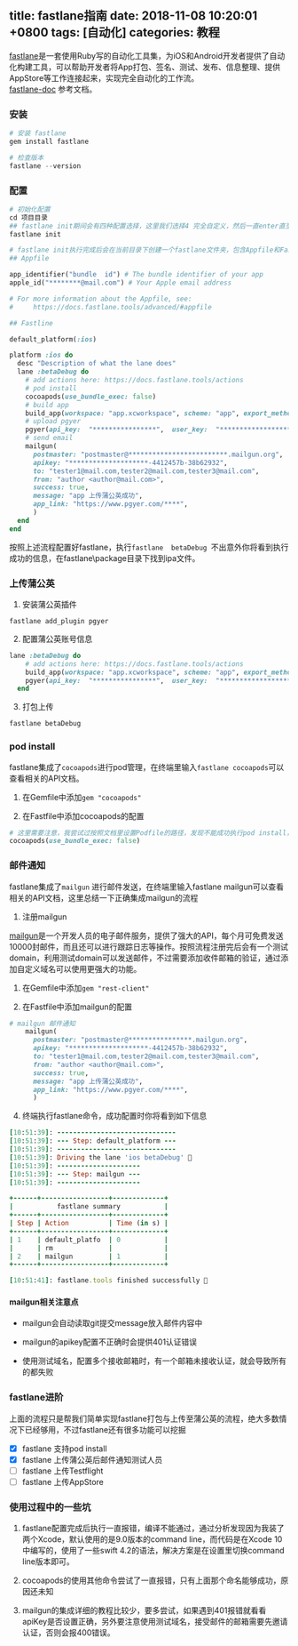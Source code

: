 
title: fastlane指南
date: 2018-11-08 10:20:01 +0800
tags: [自动化]
categories: 教程
---

[fastlane](https://github.com/fastlane/fastlane)是一套使用Ruby写的自动化工具集，为iOS和Android开发者提供了自动化构建工具，可以帮助开发者将App打包、签名、测试、发布、信息整理、提供AppStore等工作连接起来，实现完全自动化的工作流。<br />[fastlane-doc](https://docs.fastlane.tools) 参考文档。

<a name="ule4kq"></a>
### [](#ule4kq)安装
```powershell
# 安装 fastlane
gem install fastlane

# 检查版本 
fastlane --version
```

<a name="upokfd"></a>
### [](#upokfd)配置
```ruby
# 初始化配置
cd 项目目录
## fastlane init期间会有四种配置选择，这里我们选择4 完全自定义，然后一直enter直至完成即可
fastlane init

# fastlane init执行完成后会在当前目录下创建一个fastlane文件夹，包含Appfile和Fastfile文件
## Appfile

app_identifier("bundle  id") # The bundle identifier of your app
apple_id("********@mail.com") # Your Apple email address

# For more information about the Appfile, see:
#     https://docs.fastlane.tools/advanced/#appfile

## Fastline

default_platform(:ios)

platform :ios do
  desc "Description of what the lane does"
  lane :betaDebug do
    # add actions here: https://docs.fastlane.tools/actions
    # pod install
    cocoapods(use_bundle_exec: false)
    # build app
    build_app(workspace: "app.xcworkspace", scheme: "app", export_method: "ad-hoc", output_directory: "./fastlane/package", configuration: "Release")
    # upload pgyer
    pgyer(api_key:  "****************",  user_key:  "***********************")
    # send email
    mailgun(
      postmaster: "postmaster@*************************.mailgun.org",
      apikey: "********************-4412457b-38b62932", 
      to: "tester1@mail.com,tester2@mail.com,tester3@mail.com",
      from: "author <author@mail.com>",
      success: true,  
      message: "app 上传蒲公英成功",
      app_link: "https://www.pgyer.com/****",
      )
  end
end
```

按照上述流程配置好fastlane，执行`fastlane  betaDebug `不出意外你将看到执行成功的信息，在fastlane\package目录下找到ipa文件。
<a name="h1gtce"></a>
### [](#h1gtce)上传蒲公英

1. 安装蒲公英插件

```
fastlane add_plugin pgyer
```

2. 配置蒲公英账号信息

```ruby
lane :betaDebug do
    # add actions here: https://docs.fastlane.tools/actions
    build_app(workspace: "app.xcworkspace", scheme: "app", export_method: "ad-hoc", output_directory: "./fastlane/package", configuration: "Release")
    pgyer(api_key:  "****************",  user_key:  "***********************")
  end
```

3. 打包上传

```powershell
fastlane betaDebug
```
<a name="fgh2mb"></a>
### [](#fgh2mb)pod install
fastlane集成了`cocoapods`进行pod管理，在终端里输入`fastlane cocoapods`可以查看相关的API文档。

1. 在Gemfile中添加`gem "cocoapods"`

2. 在Fastfile中添加cocoapods的配置

```ruby
# 这里需要注意，我尝试过按照文档里设置Podfile的路径，发现不能成功执行pod install，后来通过调查使用如下命令可以成功执行，具体原因不明
cocoapods(use_bundle_exec: false)
```
<a name="ng4arh"></a>
### [](#ng4arh)邮件通知
fastlane集成了`mailgun` 进行邮件发送，在终端里输入fastlane mailgun可以查看相关的API文档，这里总结一下正确集成mailgun的流程

1. 注册mailgun


 [mailgun](https://www.mailgun.com)是一个开发人员的电子邮件服务，提供了强大的API，每个月可免费发送10000封邮件，而且还可以进行跟踪日志等操作。按照流程注册完后会有一个测试domain，利用测试domain可以发送邮件，不过需要添加收件邮箱的验证，通过添加自定义域名可以使用更强大的功能。

1.  在Gemfile中添加`gem "rest-client"`

2. 在Fastfile中添加mailgun的配置

```ruby
# mailgun 邮件通知    
    mailgun(
      postmaster: "postmaster@****************.mailgun.org",
      apikey: "********************-4412457b-38b62932", 
      to: "tester1@mail.com,tester2@mail.com,tester3@mail.com",
      from: "author <author@mail.com>",
      success: true,  
      message: "app 上传蒲公英成功",
      app_link: "https://www.pgyer.com/****",
      )
```

4. 终端执行fastlane命令，成功配置时你将看到如下信息

```ruby
[10:51:39]: ------------------------------
[10:51:39]: --- Step: default_platform ---
[10:51:39]: ------------------------------
[10:51:39]: Driving the lane 'ios betaDebug' 🚀
[10:51:39]: ---------------------
[10:51:39]: --- Step: mailgun ---
[10:51:39]: ---------------------

+------+-----------------+-------------+
|           fastlane summary           |
+------+-----------------+-------------+
| Step | Action          | Time (in s) |
+------+-----------------+-------------+
| 1    | default_platfo  | 0           |
|      | rm              |             |
| 2    | mailgun         | 1           |
+------+-----------------+-------------+

[10:51:41]: fastlane.tools finished successfully 🎉
```

<a name="ewqdsv"></a>
#### [](#ewqdsv)mailgun相关注意点

- mailgun会自动读取git提交message放入邮件内容中

- mailgun的apikey配置不正确时会提供401认证错误

- 使用测试域名，配置多个接收邮箱时，有一个邮箱未接收认证，就会导致所有的都失败


<a name="oxgbns"></a>
### [](#oxgbns)fastlane进阶
上面的流程只是帮我们简单实现fastlane打包与上传至蒲公英的流程，绝大多数情况下已经够用，不过fastlane还有很多功能可以挖掘

- [x] fastlane 支持pod install
- [x] fastlane 上传蒲公英后邮件通知测试人员
- [ ] fastlane 上传Testflight
- [ ] fastlane 上传AppStore 

<a name="6yx6gx"></a>
### [](#6yx6gx)使用过程中的一些坑

1. fastlane配置完成后执行一直报错，编译不能通过，通过分析发现因为我装了两个Xcode，默认使用的是9.0版本的command line，而代码是在Xcode 10中编写的，使用了一些swift 4.2的语法，解决方案是在设置里切换command line版本即可。

2. cocoapods的使用其他命令尝试了一直报错，只有上面那个命名能够成功，原因还未知

3. mailgun的集成详细的教程比较少，要多尝试，如果遇到401报错就看看apiKey是否设置正确，另外要注意使用测试域名，接受邮件的邮箱需要先邀请认证，否则会报400错误。



